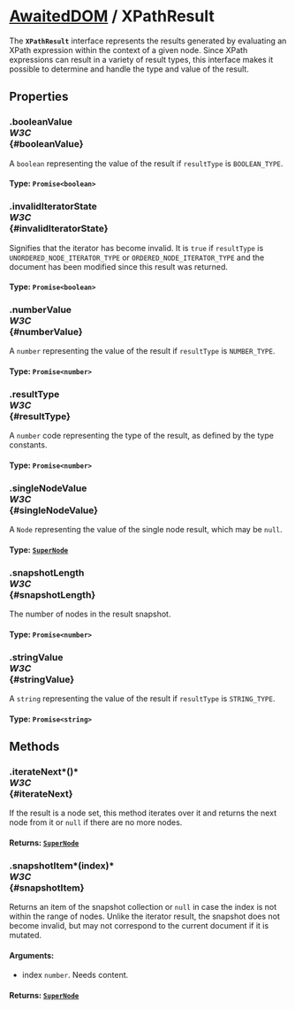 # [AwaitedDOM](/docs/basic-interfaces/awaited-dom) <span>/</span> XPathResult

<div class='overview'><span class="seoSummary">The <strong><code>XPathResult</code></strong> interface represents the results generated by evaluating an XPath expression within the context of a given node.</span> Since XPath expressions can result in a variety of result types, this interface makes it possible to determine and handle the type and value of the result.</div>

## Properties

### .booleanValue <div class="specs"><i>W3C</i></div> {#booleanValue}

A <code>boolean</code> representing the value of the result if <code>resultType</code> is <code>BOOLEAN_TYPE</code>.

#### **Type**: `Promise<boolean>`

### .invalidIteratorState <div class="specs"><i>W3C</i></div> {#invalidIteratorState}

Signifies that the iterator has become invalid. It is <code>true</code> if <code>resultType</code> is <code>UNORDERED_NODE_ITERATOR_TYPE</code> or <code>ORDERED_NODE_ITERATOR_TYPE</code> and the document has been modified since this result was returned.

#### **Type**: `Promise<boolean>`

### .numberValue <div class="specs"><i>W3C</i></div> {#numberValue}

A <code>number</code> representing the value of the result if <code>resultType</code> is <code>NUMBER_TYPE</code>.

#### **Type**: `Promise<number>`

### .resultType <div class="specs"><i>W3C</i></div> {#resultType}

A <code>number</code> code representing the type of the result, as defined by the type constants.

#### **Type**: `Promise<number>`

### .singleNodeValue <div class="specs"><i>W3C</i></div> {#singleNodeValue}

A <code>Node</code> representing the value of the single node result, which may be <code>null</code>.

#### **Type**: [`SuperNode`](/docs/awaited-dom/super-node)

### .snapshotLength <div class="specs"><i>W3C</i></div> {#snapshotLength}

The number of nodes in the result snapshot.

#### **Type**: `Promise<number>`

### .stringValue <div class="specs"><i>W3C</i></div> {#stringValue}

A <code>string</code> representing the value of the result if <code>resultType</code> is <code>STRING_TYPE</code>.

#### **Type**: `Promise<string>`

## Methods

### .iterateNext*()* <div class="specs"><i>W3C</i></div> {#iterateNext}

If the result is a node set, this method iterates over it and returns the next node from it or <code>null</code> if there are no more nodes.

#### **Returns**: [`SuperNode`](/docs/awaited-dom/super-node)

### .snapshotItem*(index)* <div class="specs"><i>W3C</i></div> {#snapshotItem}

Returns an item of the snapshot collection or <code>null</code> in case the index is not within the range of nodes. Unlike the iterator result, the snapshot does not become invalid, but may not correspond to the current document if it is mutated.

#### **Arguments**:


 - index `number`. Needs content.

#### **Returns**: [`SuperNode`](/docs/awaited-dom/super-node)
